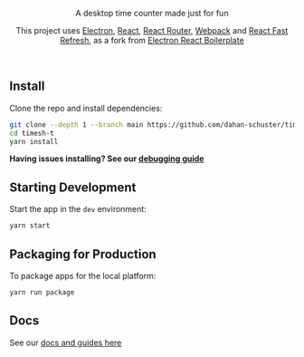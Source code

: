 <div align="center">
  <p>A desktop time counter made just for fun</p>
</div>

<div align="center">
  <p>This project uses <a href="https://electron.atom.io/">Electron</a>, <a href="https://facebook.github.io/react/">React</a>, <a href="https://github.com/reactjs/react-router">React Router</a>, <a href="https://webpack.js.org/">Webpack</a> and <a href="https://www.npmjs.com/package/react-refresh">React Fast Refresh</a>, as a fork from <a href="https://github.com/electron-react-boilerplate/electron-react-boilerplate.git">Electron React Boilerplate</a></p>
</div>

<br>

## Install

Clone the repo and install dependencies:

```bash
git clone --depth 1 --branch main https://github.com/dahan-schuster/timesh-t.git timesh-t
cd timesh-t
yarn install
```

**Having issues installing? See our [debugging guide](https://github.com/electron-react-boilerplate/electron-react-boilerplate/issues/400)**

## Starting Development

Start the app in the `dev` environment:

```bash
yarn start
```

## Packaging for Production

To package apps for the local platform:

```bash
yarn run package
```

## Docs

See our [docs and guides here](https://electron-react-boilerplate.js.org/docs/installation)
